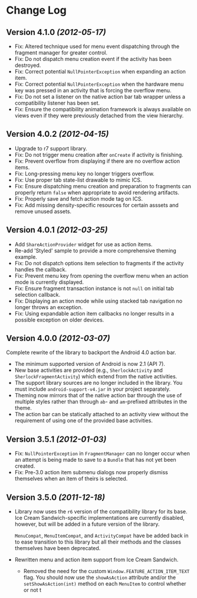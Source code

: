 Change Log
===============================================================================

Version 4.1.0 *(2012-05-17)*
----------------------------

 * Fix: Altered technique used for menu event dispatching through the fragment
   manager for greater control.
 * Fix: Do not dispatch menu creation event if the activity has been destroyed.
 * Fix: Correct potential `NullPointerException` when expanding an action item.
 * Fix: Correct potential `NullPointerException` when the hardware menu key was
   pressed in an activity that is forcing the overflow menu.
 * Fix: Do not set a listener on the native action bar tab wrapper unless a
   compatibility listener has been set.
 * Fix: Ensure the compatibility animation framework is always available on
   views even if they were previously detached from the view hierarchy.


Version 4.0.2 *(2012-04-15)*
----------------------------

 * Upgrade to r7 support library.
 * Fix: Do not trigger menu creation after `onCreate` if activity is finishing.
 * Fix: Prevent overflow from displaying if there are no overflow action items.
 * Fix: Long-pressing menu key no longer triggers overflow.
 * Fix: Use proper tab state-list drawable to mimic ICS.
 * Fix: Ensure dispatching menu creation and preparation to fragments can
   properly return `false` when appropriate to avoid rendering artifacts.
 * Fix: Properly save and fetch action mode tag on ICS.
 * Fix: Add missing density-specific resources for certain asssets and remove
   unused assets.


Version 4.0.1 *(2012-03-25)*
----------------------------

 * Add `ShareActionProvider` widget for use as action items.
 * Re-add 'Styled' sample to provide a more comprehensive theming example.
 * Fix: Do not dispatch options item selection to fragments if the activity
   handles the callback.
 * Fix: Prevent menu key from opening the overflow menu when an action mode is
   currently displayed.
 * Fix: Ensure fragment transaction instance is not `null` on initial tab
   selection callback.
 * Fix: Displaying an action mode while using stacked tab navigation no longer
   throws an exception.
 * Fix: Using expandable action item callbacks no longer results in a possible
   exception on older devices.


Version 4.0.0 *(2012-03-07)*
----------------------------

Complete rewrite of the library to backport the Android 4.0 action bar.

 * The minimum supported version of Android is now 2.1 (API 7).
 * New base activities are provided (e.g., `SherlockActivity` and
   `SherlockFragmentActivity`) which extend from the native activities.
 * The support library sources are no longer included in the library. You must
   include `android-support-v4.jar` in your project separately.
 * Theming now mirrors that of the native action bar through the use of multiple
   styles rather than through `ab`- and `am`-prefixed attributes in the theme.
 * The action bar can be statically attached to an activity view without the
   requirement of using one of the provided base activities.


Version 3.5.1 *(2012-01-03)*
----------------------------

 * Fix: `NullPointerException` in `FragmentManager` can no longer occur when an
   attempt is being made to save to a `Bundle` that has not yet been created.
 * Fix: Pre-3.0 action item submenu dialogs now properly dismiss themselves when
   an item of theirs is selected.


Version 3.5.0 *(2011-12-18)*
----------------------------

 *  Library now uses the `r6` version of the compatibility library for its base.
    Ice Cream Sandwich-specific implementations are currently disabled, however,
    but will be added in a future version of the library.

    `MenuCompat`, `MenuItemCompat`, and `ActivityCompat` have be added back in
    to ease transition to this library but all their methods and the classes
    themselves have been deprecated.
 *  Rewritten menu and action item support from Ice Cream Sandwich.

    * Removed the need for the custom `Window.FEATURE_ACTION_ITEM_TEXT` flag.
      You should now use the `showAsAction` attribute and/or the
      `setShowAsAction(int)` method on each `MenuItem` to control whether or
      not t